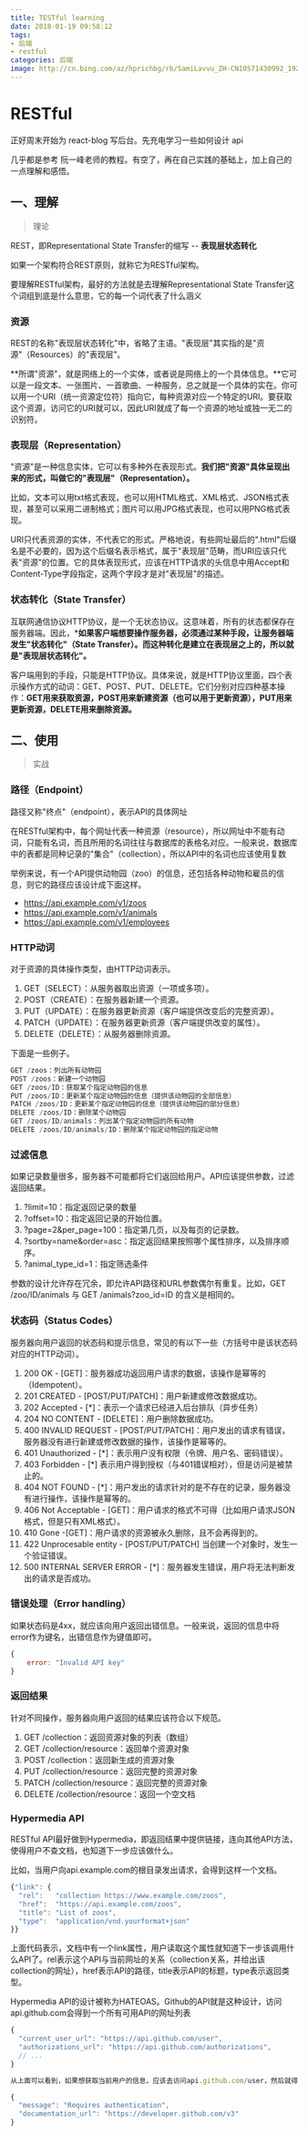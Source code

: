 ```yaml
---
title: TESTful learning
date: 2018-01-19 09:58:12
tags:
- 后端
- restful
categories: 后端
image: http://cn.bing.com/az/hprichbg/rb/SamiLavvu_ZH-CN10571430992_1920x1080.jpg
---
```

# RESTful

正好周末开始为 react-blog 写后台。先充电学习一些如何设计 api

几乎都是参考 阮一峰老师的教程。有空了，再在自己实践的基础上，加上自己的一点理解和感悟。

## 一、理解

> 理论

REST，即Representational State Transfer的缩写 -- **表现层状态转化**

如果一个架构符合REST原则，就称它为RESTful架构。

要理解RESTful架构，最好的方法就是去理解Representational State Transfer这个词组到底是什么意思，它的每一个词代表了什么涵义

<!-- more -->

### 资源

REST的名称"表现层状态转化"中，省略了主语。"表现层"其实指的是"资源"（Resources）的"表现层"。

**所谓"资源"，就是网络上的一个实体，或者说是网络上的一个具体信息。**它可以是一段文本、一张图片、一首歌曲、一种服务，总之就是一个具体的实在。你可以用一个URI（统一资源定位符）指向它，每种资源对应一个特定的URI。要获取这个资源，访问它的URI就可以，因此URI就成了每一个资源的地址或独一无二的识别符。

### 表现层（Representation）

"资源"是一种信息实体，它可以有多种外在表现形式。**我们把"资源"具体呈现出来的形式，叫做它的"表现层"（Representation）。**

比如，文本可以用txt格式表现，也可以用HTML格式、XML格式、JSON格式表现，甚至可以采用二进制格式；图片可以用JPG格式表现，也可以用PNG格式表现。

URI只代表资源的实体，不代表它的形式。严格地说，有些网址最后的".html"后缀名是不必要的，因为这个后缀名表示格式，属于"表现层"范畴，而URI应该只代表"资源"的位置。它的具体表现形式，应该在HTTP请求的头信息中用Accept和Content-Type字段指定，这两个字段才是对"表现层"的描述。

### 状态转化（State Transfer）

互联网通信协议HTTP协议，是一个无状态协议。这意味着，所有的状态都保存在服务器端。因此，***如果客户端想要操作服务器，必须通过某种手段，让服务器端发生"状态转化"（State Transfer）。而这种转化是建立在表现层之上的，所以就是"表现层状态转化"。**

客户端用到的手段，只能是HTTP协议。具体来说，就是HTTP协议里面，四个表示操作方式的动词：GET、POST、PUT、DELETE。它们分别对应四种基本操作：**GET用来获取资源，POST用来新建资源（也可以用于更新资源），PUT用来更新资源，DELETE用来删除资源。**

## 二、使用

> 实战

### 路径（Endpoint）

路径又称"终点"（endpoint），表示API的具体网址

在RESTful架构中，每个网址代表一种资源（resource），所以网址中不能有动词，只能有名词，而且所用的名词往往与数据库的表格名对应。一般来说，数据库中的表都是同种记录的"集合"（collection），所以API中的名词也应该使用复数

举例来说，有一个API提供动物园（zoo）的信息，还包括各种动物和雇员的信息，则它的路径应该设计成下面这样。

* https://api.example.com/v1/zoos
* https://api.example.com/v1/animals
* https://api.example.com/v1/employees

### HTTP动词

对于资源的具体操作类型，由HTTP动词表示。

1. GET（SELECT）：从服务器取出资源（一项或多项）。
1. POST（CREATE）：在服务器新建一个资源。
1. PUT（UPDATE）：在服务器更新资源（客户端提供改变后的完整资源）。
1. PATCH（UPDATE）：在服务器更新资源（客户端提供改变的属性）。
1. DELETE（DELETE）：从服务器删除资源。

下面是一些例子。

```js example
GET /zoos：列出所有动物园
POST /zoos：新建一个动物园
GET /zoos/ID：获取某个指定动物园的信息
PUT /zoos/ID：更新某个指定动物园的信息（提供该动物园的全部信息）
PATCH /zoos/ID：更新某个指定动物园的信息（提供该动物园的部分信息）
DELETE /zoos/ID：删除某个动物园
GET /zoos/ID/animals：列出某个指定动物园的所有动物
DELETE /zoos/ID/animals/ID：删除某个指定动物园的指定动物
```

### 过滤信息

如果记录数量很多，服务器不可能都将它们返回给用户。API应该提供参数，过滤返回结果。

1. ?limit=10：指定返回记录的数量
2. ?offset=10：指定返回记录的开始位置。
3. ?page=2&per_page=100：指定第几页，以及每页的记录数。
4. ?sortby=name&order=asc：指定返回结果按照哪个属性排序，以及排序顺序。
5. ?animal_type_id=1：指定筛选条件

参数的设计允许存在冗余，即允许API路径和URL参数偶尔有重复。比如，GET /zoo/ID/animals 与 GET /animals?zoo_id=ID 的含义是相同的。

### 状态码（Status Codes）

服务器向用户返回的状态码和提示信息，常见的有以下一些（方括号中是该状态码对应的HTTP动词）。

1. 200 OK - [GET]：服务器成功返回用户请求的数据，该操作是幂等的（Idempotent）。
2. 201 CREATED - [POST/PUT/PATCH]：用户新建或修改数据成功。
3. 202 Accepted - [*]：表示一个请求已经进入后台排队（异步任务）
4. 204 NO CONTENT - [DELETE]：用户删除数据成功。
5. 400 INVALID REQUEST - [POST/PUT/PATCH]：用户发出的请求有错误，服务器没有进行新建或修改数据的操作，该操作是幂等的。
6. 401 Unauthorized - [*]：表示用户没有权限（令牌、用户名、密码错误）。
7. 403 Forbidden - [*] 表示用户得到授权（与401错误相对），但是访问是被禁止的。
8. 404 NOT FOUND - [*]：用户发出的请求针对的是不存在的记录，服务器没有进行操作，该操作是幂等的。
9. 406 Not Acceptable - [GET]：用户请求的格式不可得（比如用户请求JSON格式，但是只有XML格式）。
10. 410 Gone -[GET]：用户请求的资源被永久删除，且不会再得到的。
11. 422 Unprocesable entity - [POST/PUT/PATCH] 当创建一个对象时，发生一个验证错误。
12. 500 INTERNAL SERVER ERROR - [*]：服务器发生错误，用户将无法判断发出的请求是否成功。

### 错误处理（Error handling）

如果状态码是4xx，就应该向用户返回出错信息。一般来说，返回的信息中将error作为键名，出错信息作为键值即可。

```js error
{
    error: "Invalid API key"
}
```

### 返回结果

针对不同操作，服务器向用户返回的结果应该符合以下规范。

1. GET /collection：返回资源对象的列表（数组）
1. GET /collection/resource：返回单个资源对象
1. POST /collection：返回新生成的资源对象
1. PUT /collection/resource：返回完整的资源对象
1. PATCH /collection/resource：返回完整的资源对象
1. DELETE /collection/resource：返回一个空文档

### Hypermedia API

RESTful API最好做到Hypermedia，即返回结果中提供链接，连向其他API方法，使得用户不查文档，也知道下一步应该做什么。

比如，当用户向api.example.com的根目录发出请求，会得到这样一个文档。

```js response
{"link": {
  "rel":   "collection https://www.example.com/zoos",
  "href":  "https://api.example.com/zoos",
  "title": "List of zoos",
  "type":  "application/vnd.yourformat+json"
}}
```

上面代码表示，文档中有一个link属性，用户读取这个属性就知道下一步该调用什么API了。rel表示这个API与当前网址的关系（collection关系，并给出该collection的网址），href表示API的路径，title表示API的标题，type表示返回类型。

Hypermedia API的设计被称为HATEOAS。Github的API就是这种设计，访问api.github.com会得到一个所有可用API的网址列表

```js
{
  "current_user_url": "https://api.github.com/user",
  "authorizations_url": "https://api.github.com/authorizations",
  // ...
}

从上面可以看到，如果想获取当前用户的信息，应该去访问api.github.com/user，然后就得到了下面结果。

{
  "message": "Requires authentication",
  "documentation_url": "https://developer.github.com/v3"
}
```